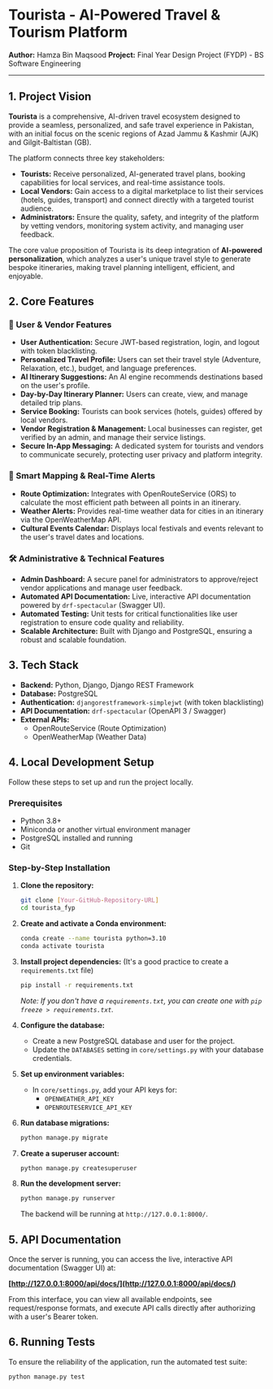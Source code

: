 # Tourista - AI-Powered Travel & Tourism Platform

**Author:** Hamza Bin Maqsood
**Project:** Final Year Design Project (FYDP) - BS Software Engineering

---

## 1. Project Vision

**Tourista** is a comprehensive, AI-driven travel ecosystem designed to provide a seamless, personalized, and safe travel experience in Pakistan, with an initial focus on the scenic regions of Azad Jammu & Kashmir (AJK) and Gilgit-Baltistan (GB).

The platform connects three key stakeholders:
*   **Tourists:** Receive personalized, AI-generated travel plans, booking capabilities for local services, and real-time assistance tools.
*   **Local Vendors:** Gain access to a digital marketplace to list their services (hotels, guides, transport) and connect directly with a targeted tourist audience.
*   **Administrators:** Ensure the quality, safety, and integrity of the platform by vetting vendors, monitoring system activity, and managing user feedback.

The core value proposition of Tourista is its deep integration of **AI-powered personalization**, which analyzes a user's unique travel style to generate bespoke itineraries, making travel planning intelligent, efficient, and enjoyable.

## 2. Core Features

### 👤 User & Vendor Features
*   **User Authentication:** Secure JWT-based registration, login, and logout with token blacklisting.
*   **Personalized Travel Profile:** Users can set their travel style (Adventure, Relaxation, etc.), budget, and language preferences.
*   **AI Itinerary Suggestions:** An AI engine recommends destinations based on the user's profile.
*   **Day-by-Day Itinerary Planner:** Users can create, view, and manage detailed trip plans.
*   **Service Booking:** Tourists can book services (hotels, guides) offered by local vendors.
*   **Vendor Registration & Management:** Local businesses can register, get verified by an admin, and manage their service listings.
*   **Secure In-App Messaging:** A dedicated system for tourists and vendors to communicate securely, protecting user privacy and platform integrity.

### 📍 Smart Mapping & Real-Time Alerts
*   **Route Optimization:** Integrates with OpenRouteService (ORS) to calculate the most efficient path between all points in an itinerary.
*   **Weather Alerts:** Provides real-time weather data for cities in an itinerary via the OpenWeatherMap API.
*   **Cultural Events Calendar:** Displays local festivals and events relevant to the user's travel dates and locations.

### 🛠️ Administrative & Technical Features
*   **Admin Dashboard:** A secure panel for administrators to approve/reject vendor applications and manage user feedback.
*   **Automated API Documentation:** Live, interactive API documentation powered by `drf-spectacular` (Swagger UI).
*   **Automated Testing:** Unit tests for critical functionalities like user registration to ensure code quality and reliability.
*   **Scalable Architecture:** Built with Django and PostgreSQL, ensuring a robust and scalable foundation.

## 3. Tech Stack

*   **Backend:** Python, Django, Django REST Framework
*   **Database:** PostgreSQL
*   **Authentication:** `djangorestframework-simplejwt` (with token blacklisting)
*   **API Documentation:** `drf-spectacular` (OpenAPI 3 / Swagger)
*   **External APIs:**
    *   OpenRouteService (Route Optimization)
    *   OpenWeatherMap (Weather Data)

## 4. Local Development Setup

Follow these steps to set up and run the project locally.

### Prerequisites
*   Python 3.8+
*   Miniconda or another virtual environment manager
*   PostgreSQL installed and running
*   Git

### Step-by-Step Installation
1.  **Clone the repository:**
    ```bash
    git clone [Your-GitHub-Repository-URL]
    cd tourista_fyp
    ```

2.  **Create and activate a Conda environment:**
    ```bash
    conda create --name tourista python=3.10
    conda activate tourista
    ```

3.  **Install project dependencies:**
    (It's a good practice to create a `requirements.txt` file)
    ```bash
    pip install -r requirements.txt
    ```
    *Note: If you don't have a `requirements.txt`, you can create one with `pip freeze > requirements.txt`.*

4.  **Configure the database:**
    *   Create a new PostgreSQL database and user for the project.
    *   Update the `DATABASES` setting in `core/settings.py` with your database credentials.

5.  **Set up environment variables:**
    *   In `core/settings.py`, add your API keys for:
        *   `OPENWEATHER_API_KEY`
        *   `OPENROUTESERVICE_API_KEY`

6.  **Run database migrations:**
    ```bash
    python manage.py migrate
    ```

7.  **Create a superuser account:**
    ```bash
    python manage.py createsuperuser
    ```

8.  **Run the development server:**
    ```bash
    python manage.py runserver
    ```
    The backend will be running at `http://127.0.0.1:8000/`.

## 5. API Documentation

Once the server is running, you can access the live, interactive API documentation (Swagger UI) at:

**[http://127.0.0.1:8000/api/docs/](http://127.0.0.1:8000/api/docs/)**

From this interface, you can view all available endpoints, see request/response formats, and execute API calls directly after authorizing with a user's Bearer token.

## 6. Running Tests

To ensure the reliability of the application, run the automated test suite:
```bash
python manage.py test
